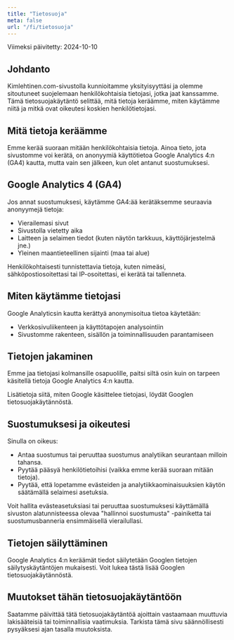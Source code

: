 ```yaml
---
title: "Tietosuoja"
meta: false
url: "/fi/tietosuoja"
---
```


Viimeksi päivitetty: 2024-10-10

## Johdanto

Kimlehtinen.com-sivustolla kunnioitamme yksityisyyttäsi ja olemme sitoutuneet suojelemaan henkilökohtaisia tietojasi, jotka jaat kanssamme. Tämä tietosuojakäytäntö selittää, mitä tietoja keräämme, miten käytämme niitä ja mitkä ovat oikeutesi koskien henkilötietojasi.

## Mitä tietoja keräämme

Emme kerää suoraan mitään henkilökohtaisia tietoja. Ainoa tieto, jota sivustomme voi kerätä, on anonyymiä käyttötietoa Google Analytics 4:n (GA4) kautta, mutta vain sen jälkeen, kun olet antanut suostumuksesi.

## Google Analytics 4 (GA4)

Jos annat suostumuksesi, käytämme GA4:ää kerätäksemme seuraavia anonyymejä tietoja:

- Vierailemasi sivut
- Sivustolla vietetty aika
- Laitteen ja selaimen tiedot (kuten näytön tarkkuus, käyttöjärjestelmä jne.)
- Yleinen maantieteellinen sijainti (maa tai alue)
  
Henkilökohtaisesti tunnistettavia tietoja, kuten nimeäsi, sähköpostiosoitettasi tai IP-osoitettasi, ei kerätä tai tallenneta.

## Miten käytämme tietojasi

Google Analyticsin kautta kerättyä anonymisoitua tietoa käytetään:

- Verkkosivuliikenteen ja käyttötapojen analysointiin
- Sivustomme rakenteen, sisällön ja toiminnallisuuden parantamiseen

## Tietojen jakaminen

Emme jaa tietojasi kolmansille osapuolille, paitsi siltä osin kuin on tarpeen käsitellä tietoja Google Analytics 4:n kautta.

Lisätietoja siitä, miten Google käsittelee tietojasi, löydät Googlen tietosuojakäytännöstä.

## Suostumuksesi ja oikeutesi

Sinulla on oikeus:

- Antaa suostumus tai peruuttaa suostumus analytiikan seurantaan milloin tahansa.
- Pyytää pääsyä henkilötietoihisi (vaikka emme kerää suoraan mitään tietoja).
- Pyytää, että lopetamme evästeiden ja analytiikkaominaisuuksien käytön säätämällä selaimesi asetuksia.
  
Voit hallita evästeasetuksiasi tai peruuttaa suostumuksesi käyttämällä sivuston alatunnisteessa olevaa "hallinnoi suostumusta" -painiketta tai suostumusbanneria ensimmäisellä vierailullasi.

## Tietojen säilyttäminen

Google Analytics 4:n keräämät tiedot säilytetään Googlen tietojen säilytyskäytäntöjen mukaisesti. Voit lukea tästä lisää Googlen tietosuojakäytännöstä.

## Muutokset tähän tietosuojakäytäntöön

Saatamme päivittää tätä tietosuojakäytäntöä ajoittain vastaamaan muuttuvia lakisääteisiä tai toiminnallisia vaatimuksia. Tarkista tämä sivu säännöllisesti pysyäksesi ajan tasalla muutoksista.
